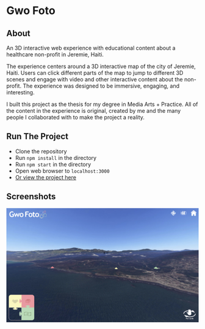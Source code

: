 # Gwo Foto

## About

An 3D interactive web experience with educational content about a healthcare non-profit in Jeremie, Haiti.

The experience centers around a 3D interactive map of the city of Jeremie, Haiti. Users can click different parts of the map to jump to different 3D scenes and engage with video and other interactive content about the non-profit. The experience was designed to be immersive, engaging, and interesting.

I built this project as the thesis for my degree in Media Arts + Practice. All of the content in the experience is original, created by me and the many people I collaborated with to make the project a reality.

## Run The Project

- Clone the repository<br>
- Run `npm install` in the directory<br>
- Run `npm start` in the directory<br>
- Open web browser to `localhost:3000`<br>
- [Or view the project here](https://gwo-foto.herokuapp.com)


## Screenshots

![Test image](https://github.com/mvrahas/gwo-foto/blob/master/public/assets/welcome/gwo-foto-map%401x.png)
